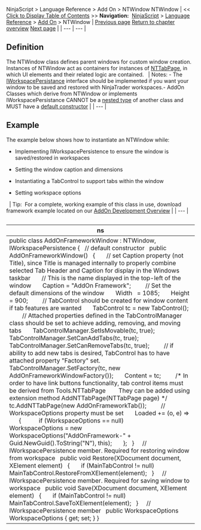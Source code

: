 ﻿
NinjaScript > Language Reference > Add On > NTWindow
NTWindow
| << [Click to Display Table of Contents](ntwindow.md) >> **Navigation:**     [NinjaScript](ninjascript-1.md) > [Language Reference](language_reference_wip-1.md) > [Add On](add_on-1.md) > NTWindow | [Previous page](ntmessageboxsimple_show()-1.md) [Return to chapter overview](add_on-1.md) [Next page](numerictextbox-1.md) |
| --- | --- |
## Definition
The NTWindow class defines parent windows for custom window creation. Instances of NTWindow act as containers for instances of [NTTabPage](nttabpage_class-1.md), in which UI elements and their related logic are contained. 
 
| Notes:  - The [IWorkspacePersistance](iworkspacepersistence_interface-1.md) interface should be implemented if you want your window to be saved and restored with NinjaTrader workspaces.- AddOn Classes which derive from NTWindow or implements IWorkspacePersistance CANNOT be a [nested type](https://msdn.microsoft.com/en-us/library/ms173120.aspx) of another class and MUST have a [default constructor](https://msdn.microsoft.com/en-us/library/ms173115.aspx) |
| --- |

## Example
The example below shows how to instantiate an NTWindow while:
- Implementing IWorkspacePersistence to ensure the window is saved/restored in workspaces

- Setting the window caption and dimensions

- Instantiating a TabControl to support tabs within the window

- Setting workspace options

 
| Tip:  For a complete, working example of this class in use, download framework example located on our [AddOn Development Overview](addon_development_overview-1.md) |
| --- |

## 
## 
| ns |
| --- |
| public class AddOnFrameworkWindow : NTWindow, IWorkspacePersistence {    // default constructor    public AddOnFrameworkWindow()    {        // set Caption property (not Title), since Title is managed internally to properly combine selected Tab Header and Caption for display in the Windows taskbar        // This is the name displayed in the top-left of the window        Caption = "AddOn Framework";          // Set the default dimensions of the window        Width   = 1085;        Height = 900;          // TabControl should be created for window content if tab features are wanted        TabControl tc = new TabControl();          // Attached properties defined in the TabControlManager class should be set to achieve adding, removing, and moving tabs        TabControlManager.SetIsMovable(tc, true);        TabControlManager.SetCanAddTabs(tc, true);        TabControlManager.SetCanRemoveTabs(tc, true);          // if ability to add new tabs is desired, TabControl has to have attached property "Factory" set.        TabControlManager.SetFactory(tc, new AddOnFrameworkWindowFactory());        Content = tc;          /* In order to have link buttons functionality, tab control items must be derived from Tools.NTTabPage         They can be added using extension method AddNTTabPage(NTTabPage page) */        tc.AddNTTabPage(new AddOnFrameworkTab());          // WorkspaceOptions property must be set        Loaded += (o, e) =>        {            if (WorkspaceOptions == null)                WorkspaceOptions = new WorkspaceOptions("AddOnFramework-" + Guid.NewGuid().ToString("N"), this);        };    }      // IWorkspacePersistence member. Required for restoring window from workspace    public void Restore(XDocument document, XElement element)    {        if (MainTabControl != null)            MainTabControl.RestoreFromXElement(element);    }      // IWorkspacePersistence member. Required for saving window to workspace    public void Save(XDocument document, XElement element)    {        if (MainTabControl != null)            MainTabControl.SaveToXElement(element);    }      // IWorkspacePersistence member    public WorkspaceOptions WorkspaceOptions { get; set; } } |
